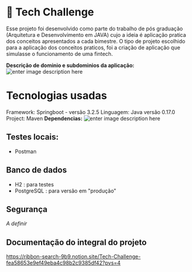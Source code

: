 # 💾 Tech Challenge

 Esse  projeto foi desenvolvido como parte do trabalho de pós graduação (Arquitetura e Desenvolvimento em JAVA) cujo a ideia é aplicação pratica dos conceitos apresentados a cada bimestre. 
 O tipo de projeto escolhido para a aplicação dos conceitos praticos, foi a criação de aplicação que simulasse o  funcionamento de uma fintech. 
 
 **Descrição de dominio e subdominios da aplicação:**
 ![enter image description here](https://github.com/leticiaWebs/wallet-bank---tech-challenge/assets/82843035/5754e047-b61c-4448-b036-a6e91c6a1081)


# Tecnologias usadas
Framework:  Springboot -  versão 3.2.5
Linguagem:  Java versão 0.17.0
Project: Maven
**Dependencias:** 
![enter image description here](https://github.com/leticiaWebs/wallet-bank---tech-challenge/assets/82843035/e1786f06-c733-420f-b0f9-442927398ef8)

## Testes locais:

- Postman

## Banco de dados

-  H2 : para testes
-  PostgreSQL : para versão em "produção"

## Segurança 

*A definir*

## Documentação do integral do projeto
https://ribbon-search-9b9.notion.site/Tech-Challenge-fea58653e9ef49eba4c98b2c9385df42?pvs=4

